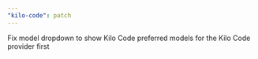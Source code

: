 ```yaml
---
"kilo-code": patch
---
```


Fix model dropdown to show Kilo Code preferred models for the Kilo Code provider first
